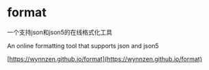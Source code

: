# format

一个支持json和json5的在线格式化工具

An online formatting tool that supports json and json5

[https://wynnzen.github.io/format](https://wynnzen.github.io/format)
